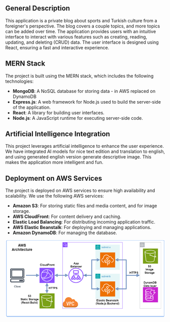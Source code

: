 ## General Description

This application is a private blog about sports and Turkish culture from a foreigner's perspective. The blog covers a couple topics, and more topics can be added over time. The application provides users with an intuitive interface to interact with various features such as creating, reading, updating, and deleting (CRUD) data. The user interface is designed using React, ensuring a fast and interactive experience.

## MERN Stack

The project is built using the MERN stack, which includes the following technologies:

- **MongoDB**: A NoSQL database for storing data - in AWS replaced on DynamoDB
- **Express.js**: A web framework for Node.js used to build the server-side of the application.
- **React**: A library for building user interfaces.
- **Node.js**: A JavaScript runtime for executing server-side code.

## Artificial Intelligence Integration

This project leverages artificial intelligence to enhance the user experience. We have integrated AI models for nice text edition and translation to english, and using generated english version generate descriptive image. This makes the application more intelligent and fun.

## Deployment on AWS Services

The project is deployed on AWS services to ensure high availability and scalability. We use the following AWS services:

- **Amazon S3**: For storing static files and media content, and for image storage.
- **AWS CloudFront**: For content delivery and caching.
- **Elastic Load Balancing**: For distributing incoming application traffic.
- **AWS Elastic Beanstalk**: For deploying and managing applications.
- **Amazon DynamoDB**: For managing the database.

![AWS Architecture](https://github.com/Kochurovskyi/blog/blob/main/misc/AWS_arch.png)
